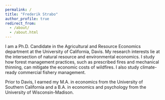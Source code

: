 ```yaml
---
permalink: /
title: "Frederik Strabo"
author_profile: true
redirect_from: 
  - /about/
  - /about.html
---
```


I am a Ph.D. Candidate in the Agricultural and Resource Economics department at the University of California, Davis. My research interests lie at the intersection of natural resource and environmental economics. I study how forest management practices, such as prescribed fires and mechanical thinning, can mitigate the economic costs of wildfires. I also study climate-ready commercial fishery management.

Prior to Davis, I earned my M.A. in economics from the University of Southern California and a B.A. in economics and psychology from the University of Wisconsin-Madison.
